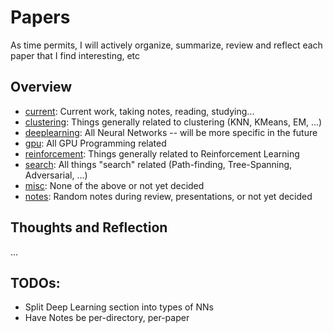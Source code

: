 # Papers

As time permits, I will actively organize, summarize, review and reflect each paper that I find interesting, etc

## Overview 

- [current](current): Current work, taking notes, reading, studying...
- [clustering](clustering): Things generally related to clustering (KNN, KMeans, EM, ...)
- [deeplearning](deeplearning): All Neural Networks -- will be more specific in the future
- [gpu](gpu): All GPU Programming related
- [reinforcement](reinforcement): Things generally related to Reinforcement Learning
- [search](search): All things "search" related (Path-finding, Tree-Spanning, Adversarial, ...)
- [misc](misc): None of the above or not yet decided
- [notes](notes): Random notes during review, presentations, or not yet decided

## Thoughts and Reflection

...

## TODOs:

- Split Deep Learning section into types of NNs
- Have Notes be per-directory, per-paper

